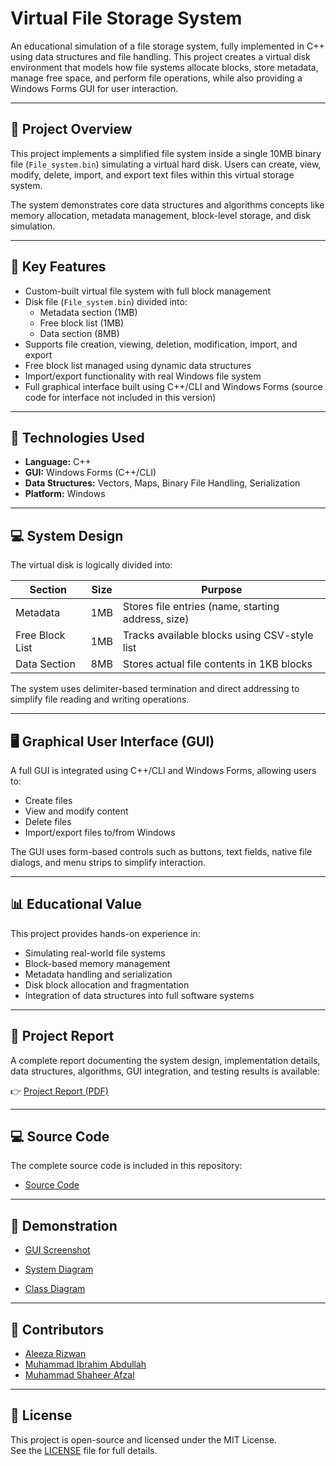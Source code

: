 # Virtual File Storage System

An educational simulation of a file storage system, fully implemented in C++ using data structures and file handling. This project creates a virtual disk environment that models how file systems allocate blocks, store metadata, manage free space, and perform file operations, while also providing a Windows Forms GUI for user interaction.

---

## 📖 Project Overview

This project implements a simplified file system inside a single 10MB binary file (`File_system.bin`) simulating a virtual hard disk. Users can create, view, modify, delete, import, and export text files within this virtual storage system.

The system demonstrates core data structures and algorithms concepts like memory allocation, metadata management, block-level storage, and disk simulation.

---

## 🚀 Key Features

- Custom-built virtual file system with full block management
- Disk file (`File_system.bin`) divided into:
  - Metadata section (1MB)
  - Free block list (1MB)
  - Data section (8MB)
- Supports file creation, viewing, deletion, modification, import, and export
- Free block list managed using dynamic data structures
- Import/export functionality with real Windows file system
- Full graphical interface built using C++/CLI and Windows Forms (source code for interface not included in this version)

---

## 🔧 Technologies Used

- **Language:** C++
- **GUI:** Windows Forms (C++/CLI)
- **Data Structures:** Vectors, Maps, Binary File Handling, Serialization
- **Platform:** Windows

---

## 💻 System Design

The virtual disk is logically divided into:

| Section | Size | Purpose |
|---------|------|---------|
| Metadata | 1MB | Stores file entries (name, starting address, size) |
| Free Block List | 1MB | Tracks available blocks using CSV-style list |
| Data Section | 8MB | Stores actual file contents in 1KB blocks |

The system uses delimiter-based termination and direct addressing to simplify file reading and writing operations.

---

## 🖥 Graphical User Interface (GUI)

A full GUI is integrated using C++/CLI and Windows Forms, allowing users to:

- Create files
- View and modify content
- Delete files
- Import/export files to/from Windows

The GUI uses form-based controls such as buttons, text fields, native file dialogs, and menu strips to simplify interaction.

---

## 📊 Educational Value

This project provides hands-on experience in:

- Simulating real-world file systems
- Block-based memory management
- Metadata handling and serialization
- Disk block allocation and fragmentation
- Integration of data structures into full software systems

---

## 📄 Project Report

A complete report documenting the system design, implementation details, data structures, algorithms, GUI integration, and testing results is available:

👉 [Project Report (PDF)](report/project_report.pdf)

---

## 💻 Source Code

The complete source code is included in this repository:

- [Source Code](code/virtual_file_storage_system.cpp)

---

## 📸 Demonstration

- [GUI Screenshot](images/interface.jpg)

- [System Diagram](images/system_diagram.jpg)

- [Class Diagram](images/class_diagram.jpg)
  
---

## 👥 Contributors

- [Aleeza Rizwan](https://github.com/its-aleezA)
- [Muhammad Ibrahim Abdullah](https://github.com/Ibrahim5570)
- [Muhammad Shaheer Afzal](https://github.com/ShaheerAfzal)
  
---

## 🔖 License

This project is open-source and licensed under the MIT License.  
See the [LICENSE](LICENSE) file for full details.
